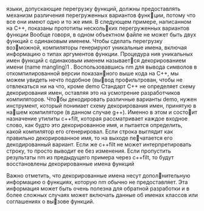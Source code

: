 языки, допускающие перегрузку функций, должны предоставлять механизм различения перегруженных вариантов функции, потому что все они имеют одно и то же имя. В следующем примере, написанном на C++, показаны прототипы нескольких перегруженных вариантов функции
Вообще говоря, в одном объектном файле не может быть двух функций с одинаковым именем. Чтобы сделать перегрузку возможной, компиляторы генерируют уникальные имена, включая информацию о типах аргументов функции. Процедура ния уникальных имен функций с одинаковым именем называется декорированием имени (name mangling)1 . Воспользовавшись nm для вывода символов в откомпилированной версии показанного выше кода на C++, мы можем увидеть нечто подобное (вывод профильтрован, чтобы не отвлекаться ни на что, кроме demo
Стандарт C++ не определяет схему декорирования имен, оставляя это на усмотрение разработчиков компиляторов. Чтобы декодировать различные варианты demo, нужен инструмент, который понимает схему декорирования имен, принятую в нашем компиляторе (в данном случае g++). Именно в этом и состоит назначение утилиты c++filt, которая рассматривает каждое входное слово, как будто это декорированное имя, и пытается определить, какой компилятор его сгенерировал. Если строка выглядит как правильно декорированное имя, то на выходе печатается его декодированный вариант. Если же c++filt не может интерпретировать строку, то просто выводит ее без изменения. Если пропустить результаты nm из предыдущего примера через c++filt, то будут восстановлены декорированные имена функций

Важно отметить, что декорированные имена несут дополнительную информацию о функциях, которую nm обычно не предоставляет. Эта информация может быть очень полезна для обратной разработки и в более сложных случаях может включать данные об именах классов или соглашениях о вызове функций.